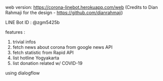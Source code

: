 web version: https://corona-linebot.herokuapp.com/web (Credits to Dian Rahmaji for the design - https://github.com/dianrahmaji)

LINE Bot ID : @zgm5425b

features :
1. trivial infos
2. fetch news about corona from google news API
3. fetch statistic from Rapid API
4. list hotline Yogyakarta
5. list donation related w/ COVID-19

using dialogflow
